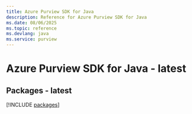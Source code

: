 ```yaml
---
title: Azure Purview SDK for Java
description: Reference for Azure Purview SDK for Java
ms.date: 08/06/2025
ms.topic: reference
ms.devlang: java
ms.service: purview
---
```

# Azure Purview SDK for Java - latest
## Packages - latest
[!INCLUDE [packages](purview-index.md)]